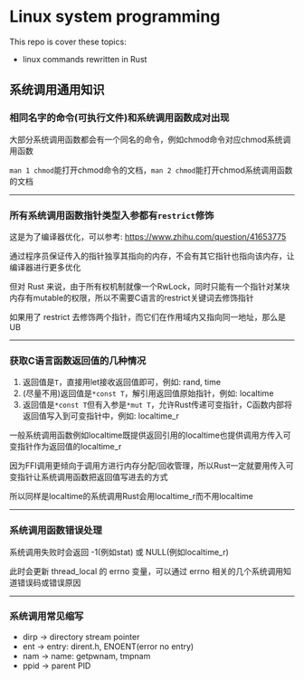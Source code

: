 # Linux system programming

This repo is cover these topics:
- linux commands rewritten in Rust

## 系统调用通用知识

### 相同名字的命令(可执行文件)和系统调用函数成对出现

大部分系统调用函数都会有一个同名的命令，例如chmod命令对应chmod系统调用函数

`man 1 chmod`能打开chmod命令的文档，`man 2 chmod`能打开chmod系统调用函数的文档

---

### 所有系统调用函数指针类型入参都有`restrict`修饰

这是为了编译器优化，可以参考: <https://www.zhihu.com/question/41653775>

通过程序员保证传入的指针独享其指向的内存，不会有其它指针也指向该内存，让编译器进行更多优化

但对 Rust 来说，由于所有权机制就像一个RwLock，同时只能有一个指针对某块内存有mutable的权限，所以不需要C语言的restrict关键词去修饰指针

如果用了 restrict 去修饰两个指针，而它们在作用域内又指向同一地址，那么是 UB

---

### 获取C语言函数返回值的几种情况

1. 返回值是`T`，直接用let接收返回值即可，例如: rand, time
2. (尽量不用)返回值是`*const T`，解引用返回值原始指针，例如: localtime
3. 返回值是`*const T`但有入参是`*mut T`，允许Rust传递可变指针，C函数内部将返回值写入到可变指针中，例如: localtime_r

一般系统调用函数例如localtime既提供返回引用的localtime也提供调用方传入可变指针作为返回值的localtime_r

因为FFI调用更倾向于调用方进行内存分配/回收管理，所以Rust一定就要用传入可变指针让系统调用函数把返回值写进去的方式

所以同样是localtime的系统调用Rust会用localtime_r而不用localtime

---

### 系统调用函数错误处理

系统调用失败时会返回 -1(例如stat) 或 NULL(例如localtime_r)

此时会更新 thread_local 的 errno 变量，可以通过 errno 相关的几个系统调用知道错误码或错误原因

---

### 系统调用常见缩写
- dirp -> directory stream pointer
- ent -> entry: dirent.h, ENOENT(error no entry)
- nam -> name: getpwnam, tmpnam
- ppid -> parent PID
